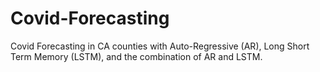 # Covid-Forecasting
Covid Forecasting in CA counties with Auto-Regressive (AR), Long Short Term Memory (LSTM), and the combination of AR and LSTM.
